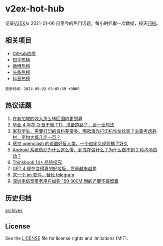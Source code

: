 # v2ex-hot-hub

 记录[V2EX](https://www.v2ex.com/)从 2021-01-06 日至今的热门话题。每小时抓取一次数据，按天[归档](archives)。
 
 ## 相关项目

- [GitHub热榜](https://github.com/lonnyzhang423/github-hot-hub)
- [知乎热榜](https://github.com/lonnyzhang423/zhihu-hot-hub)
- [微博热榜](https://github.com/lonnyzhang423/weibo-hot-hub)
- [头条热榜](https://github.com/lonnyzhang423/toutiao-hot-hub)
- [抖音热榜](https://github.com/lonnyzhang423/douyin-hot-hub)


 `更新时间：2024-09-02 03:05:59 +0800`

## 热议话题

1. [在新加坡的收入怎么转回国内更划算](https://www.v2ex.com/t/1069327)
1. [毕业 4 年在 Q 音干到 T11，准备跑路了，谈一谈想法](https://www.v2ex.com/t/1069344)
1. [家有学生，需要打印的资料非常多，哪款激光打印机性价比高？主要考虑耗材，平均大概几毛一页？](https://www.v2ex.com/t/1069342)
1. [感觉 openclash 的设置好反人类，一个自定义规则搞了好久](https://www.v2ex.com/t/1069333)
1. [Android 系统启动为什么这么慢，到底在做什么？为什么做不到 2 秒内冷启动？](https://www.v2ex.com/t/1069402)
1. [Thinkbook 14+ 品质探究](https://www.v2ex.com/t/1069341)
1. [GPT 4 现在变得真的好垃圾，质量越来越差](https://www.v2ex.com/t/1069311)
1. [求一个 im 软件，替代 telegram](https://www.v2ex.com/t/1069388)
1. [深圳电信宽带老用户如狗 169 300M 到底还要不要留着](https://www.v2ex.com/t/1069383)

## 历史归档

[archives](archives)

## License

See the [LICENSE](LICENSE) file for license rights and limitations (MIT).
